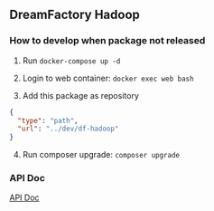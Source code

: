 ## DreamFactory Hadoop

### How to develop when package not released

1. Run `docker-compose up -d`

2. Login to web container: `docker exec web bash`

3. Add this package as repository
```json
{
  "type": "path",
  "url": "../dev/df-hadoop"
}
```

4. Run composer upgrade: `composer upgrade`

### API Doc

[API Doc](API_DOC.md)
